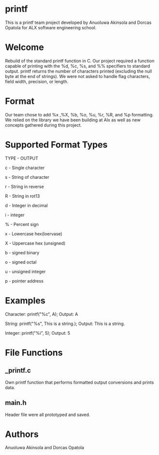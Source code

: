 <h1> printf </h1>
This is a printf team project developed by Anuoluwa Akinsola and Dorcas Opatola for ALX software engineering school.

<h1> Welcome </h1>  
Rebuild of the standard printf function in C. Our project required a function capable of printing with the %d, %c, %s, and %% specifiers to standard output. printf returns the number of characters printed (excluding the null byte at the end of strings). We were not asked to handle flag characters, field width, precision, or length.

<h1> Format </h1>
Our team chose to add %x ,%X, %b, %o, %u, %r, %R, and %p formatting. We relied on the library we have been building at Alx as well as new concepts gathered during this project.

<h1> Supported Format Types </h1>
TYPE - OUTPUT

c - Single character

s - String of character

r - String in reverse

R - String in rot13

d - Integer in decimal

i - integer

% - Percent sign

x - Lowercase hex(loervase)

X - Uppercase hex (unsigned)

b - signed binary

o - signed octal

u - unsigned integer

p - pointer address

<h1> Examples </h1>
Character: printf("%c", A);    Output: A

String: printf("%s", This is a string.);   Output: This is a string.

Integer: printf("%i", 5);   Output: 5

<h1> File Functions </h1>
<h2> _printf.c </h2>
Own printf function that performs formatted output conversions and prints data.

<h2> main.h </h2>
Header file were all prototyped and saved.

<h1> Authors </h1>
Anuoluwa Akinsola and Dorcas Opatola
